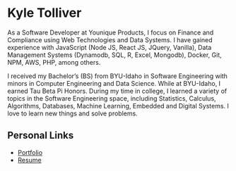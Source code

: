 # Kyle Tolliver

As a Software Developer at Younique Products, I focus on Finance and Compliance using Web Technologies and Data Systems. I have gained experience with JavaScript (Node JS, React JS, JQuery, Vanilla), Data Management Systems (Dynamodb, SQL, R, Excel, Mongodb), Docker, Git, NPM, AWS, PHP, among others.

I received my Bachelor’s (BS) from BYU-Idaho in Software Engineering with minors in Computer Engineering and Data Science. While at BYU-Idaho, I earned Tau Beta Pi Honors. During my time in college, I learned a variety of topics in the Software Engineering space, including Statistics, Calculus, Algorithms, Databases, Machine Learning, Embedded and Digital Systems. I love to learn new things and solve problems.

## Personal Links

  - [Portfolio](ktolliver.org)
  - [Resume](https://kctolli.github.io/Resume/)
